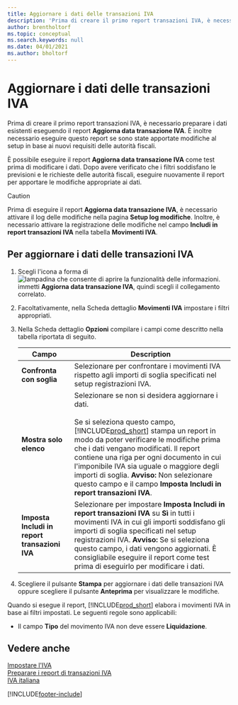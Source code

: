 ```yaml
---
title: Aggiornare i dati delle transazioni IVA
description: 'Prima di creare il primo report transazioni IVA, è necessario preparare i dati esistenti nella versione italiana di Business Central.'
author: brentholtorf
ms.topic: conceptual
ms.search.keywords: null
ms.date: 04/01/2021
ms.author: bholtorf
---
```

# Aggiornare i dati delle transazioni IVA
Prima di creare il primo report transazioni IVA, è necessario preparare i dati esistenti eseguendo il report **Aggiorna data transazione IVA**. È inoltre necessario eseguire questo report se sono state apportate modifiche al setup in base ai nuovi requisiti delle autorità fiscali.  

È possibile eseguire il report **Aggiorna data transazione IVA** come test prima di modificare i dati. Dopo avere verificato che i filtri soddisfano le previsioni e le richieste delle autorità fiscali, eseguire nuovamente il report per apportare le modifiche appropriate ai dati.  

> [!CAUTION]  
>  Prima di eseguire il report **Aggiorna data transazione IVA**, è necessario attivare il log delle modifiche nella pagina **Setup log modifiche**. Inoltre, è necessario attivare la registrazione delle modifiche nel campo **Includi in report transazioni IVA** nella tabella **Movimenti IVA**.  

## Per aggiornare i dati delle transazioni IVA  

1.  Scegli l'icona a forma di ![lampadina che consente di aprire la funzionalità delle informazioni.](../../media/ui-search/search_small.png "Informazioni sull'operazione che si desidera eseguire") immetti **Aggiorna data transazione IVA**, quindi scegli il collegamento correlato.  
2.  Facoltativamente, nella Scheda dettaglio **Movimenti IVA** impostare i filtri appropriati.  
3.  Nella Scheda dettaglio **Opzioni** compilare i campi come descritto nella tabella riportata di seguito.  

    |Campo|Description|  
    |---------------------------------|---------------------------------------|  
    |**Confronta con soglia**|Selezionare per confrontare i movimenti IVA rispetto agli importi di soglia specificati nel setup registrazioni IVA.|  
    |**Mostra solo elenco**|Selezionare se non si desidera aggiornare i dati.<br /><br /> Se si seleziona questo campo, [!INCLUDE[prod_short](../../includes/prod_short.md)] stampa un report in modo da poter verificare le modifiche prima che i dati vengano modificati. Il report contiene una riga per ogni documento in cui l'imponibile IVA sia uguale o maggiore degli importi di soglia. **Avviso:** Non selezionare questo campo e il campo **Imposta Includi in report transazioni IVA**.|  
    |**Imposta Includi in report transazioni IVA**|Selezionare per impostare **Imposta Includi in report transazioni IVA** su **Sì** in tutti i movimenti IVA in cui gli importi soddisfano gli importi di soglia specificati nel setup registrazioni IVA. **Avviso:** Se si seleziona questo campo, i dati vengono aggiornati. È consigliabile eseguire il report come test prima di eseguirlo per modificare i dati.|  

4.  Scegliere il pulsante **Stampa** per aggiornare i dati delle transazioni IVA oppure scegliere il pulsante **Anteprima** per visualizzare le modifiche.  

Quando si esegue il report, [!INCLUDE[prod_short](../../includes/prod_short.md)] elabora i movimenti IVA in base ai filtri impostati. Le seguenti regole sono applicabili:  

- Il campo **Tipo** del movimento IVA non deve essere **Liquidazione**.  

## Vedere anche  
[Impostare l'IVA](../../finance-setup-vat.md)  
 [Preparare i report di transazioni IVA](how-to-prepare-for-vat-transactions-reports.md)   
 [IVA italiana](italian-vat.md)   


[!INCLUDE[footer-include](../../includes/footer-banner.md)]